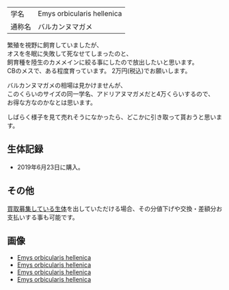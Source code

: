 ---
---

|||
|:-|:-|
| 学名 | Emys orbicularis hellenica |
| 通称名 | バルカンヌマガメ |

繁殖を視野に飼育していましたが、  
オスを冬眠に失敗して死なせてしまったのと、  
飼育種を陸生のカメメインに絞る事にしたので放出したいと思います。  
CBのメスで、ある程度育っています。
2万円(税込)でお願いします。  

バルカンヌマガメの相場は見かけませんが、  
このくらいのサイズの同一学名、アドリアヌマガメだと4万くらいするので、  
お得な方なのかなとは思います。  

しばらく様子を見て売れそうになかったら、どこかに引き取って貰おうと思います。

## 生体記録

* 2019年6月23日に購入。 

## その他

[買取募集している生体](/shopping/purchase-price-list)を出していただける場合、その分値下げや交換・差額分お支払いする事も可能です。

## 画像

* [Emys orbicularis hellenica]({{site.baseurl}}/assets/img/shopping/creatures/emys-orbicularis-hellenica/1/back.jpeg)
* [Emys orbicularis hellenica]({{site.baseurl}}/assets/img/shopping/creatures/emys-orbicularis-hellenica/1/face.jpeg)
* [Emys orbicularis hellenica]({{site.baseurl}}/assets/img/shopping/creatures/emys-orbicularis-hellenica/1/front.jpeg)
* [Emys orbicularis hellenica]({{site.baseurl}}/assets/img/shopping/creatures/emys-orbicularis-hellenica/1/size.jpeg)
